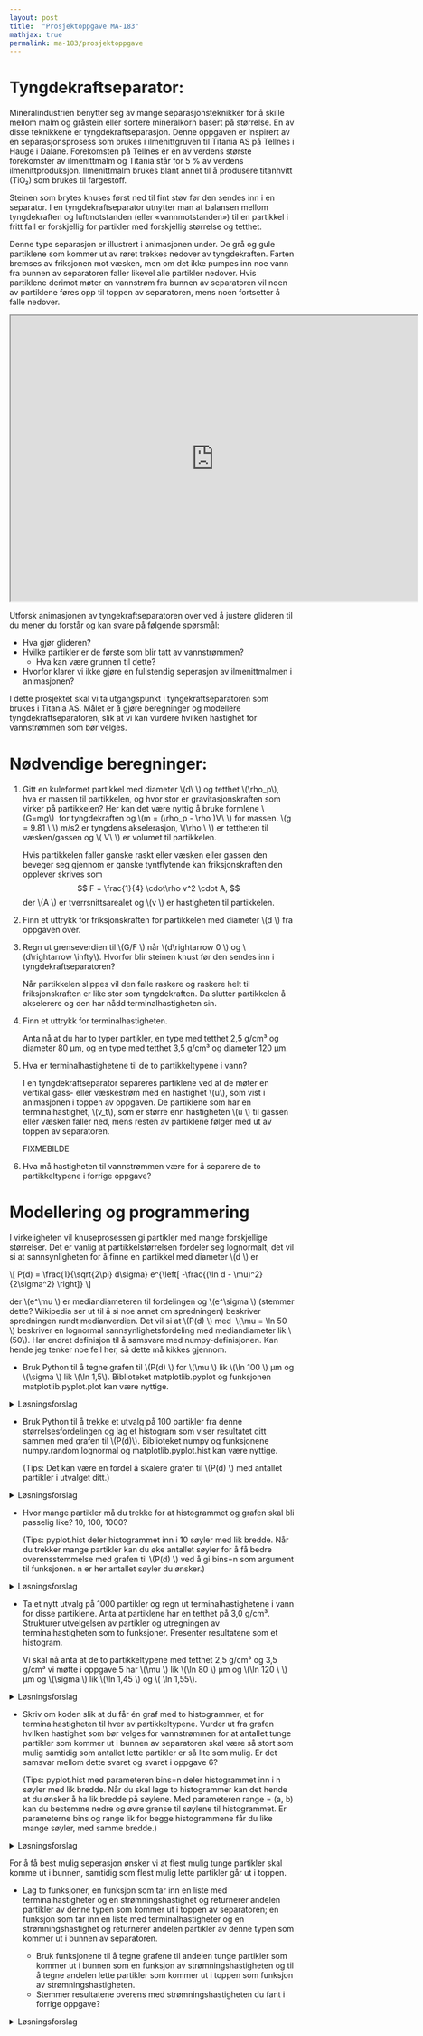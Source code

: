 ```yaml
---
layout: post
title:  "Prosjektoppgave MA-183"
mathjax: true
permalink: ma-183/prosjektoppgave
---
```


# Tyngdekraftseparator: 
Mineralindustrien benytter seg av mange separasjonsteknikker for å skille mellom malm og gråstein eller sortere mineralkorn basert på størrelse. En av disse teknikkene er tyngdekraftseparasjon. Denne oppgaven er inspirert av en separasjonsprosess som brukes i ilmenittgruven til Titania AS på Tellnes i Hauge i Dalane. Forekomsten på Tellnes er en av verdens største forekomster av ilmenittmalm og Titania står for 5 % av verdens ilmenittproduksjon. Ilmenittmalm brukes blant annet til å produsere titanhvitt (TiO₂) som brukes til fargestoff.

Steinen som brytes knuses først ned til fint støv før den sendes inn i en separator. I en tyngdekraftseparator utnytter man at balansen mellom tyngdekraften og luftmotstanden (eller «vannmotstanden») til en partikkel i fritt fall er forskjellig for partikler med forskjellig størrelse og tetthet.

Denne type separasjon er illustrert i animasjonen under. De grå og gule partiklene som kommer ut av røret trekkes nedover av tyngdekraften. Farten bremses av friksjonen mot væsken, men om det ikke pumpes inn noe vann fra bunnen av separatoren faller likevel alle partikler nedover. Hvis partiklene derimot møter en vannstrøm fra bunnen av separatoren vil noen av partiklene føres opp til toppen av separatoren, mens noen fortsetter å falle nedover.

<p><iframe src="https://kodelaben.github.io/animasjoner/separator/" width="720" height="505"></iframe></p>

Utforsk animasjonen av tyngekraftseparatoren over ved å justere glideren til du mener du forstår og kan svare på følgende spørsmål:

- Hva gjør glideren? 
- Hvilke partikler er de første som blir tatt av vannstrømmen?
    - Hva kan være grunnen til dette?
- Hvorfor klarer vi ikke gjøre en fullstendig seperasjon av ilmenittmalmen i animasjonen?

I dette prosjektet skal vi ta utgangspunkt i tyngekraftseparatoren som brukes i Titania AS. Målet er å gjøre beregninger og modellere tyngdekraftseparatoren, slik at vi kan vurdere hvilken hastighet for vannstrømmen som bør velges. 

# Nødvendige beregninger: 
1. Gitt en kuleformet partikkel med diameter \\(d\ \\) og tetthet \\(\rho_p\\), hva er massen til partikkelen, og hvor stor er gravitasjonskraften som virker på partikkelen? Her kan det være nyttig å bruke formlene \\(G=mg\\)  for tyngdekraften og \\(m = (\rho_p - \rho )V\ \\) for massen. \\(g = 9.81 \ \\) m/s2 er tyngdens akselerasjon, \\(\rho \ \\) er tettheten til væsken/gassen og \\( V\ \\) er volumet til partikkelen.

    Hvis partikkelen faller ganske raskt eller væsken eller gassen den beveger seg gjennom er ganske tyntflytende kan friksjonskraften den opplever skrives som
    $$ F = \frac{1}{4} \cdot\rho v^2 \cdot A, $$
    der \\(A \\) er tverrsnittsarealet og \\(v \\) er hastigheten til partikkelen.

2. Finn et uttrykk for friksjonskraften for partikkelen med diameter \\(d \\) fra oppgaven over.

3. Regn ut grenseverdien til \\(G/F \\) når \\(d\\rightarrow 0 \\) og \\(d\\rightarrow \\infty\\). Hvorfor blir steinen knust før den sendes inn i tyngdekraftseparatoren?

    Når partikkelen slippes vil den falle raskere og raskere helt til friksjonskraften er like stor som tyngdekraften. Da slutter partikkelen å akselerere og den har nådd terminalhastigheten sin.

4. Finn et uttrykk for terminalhastigheten.

    Anta nå at du har to typer partikler, en type med tetthet 2,5 g/cm³ og diameter 80 µm, og en type med tetthet 3,5 g/cm³ og diameter 120 µm.

5. Hva er terminalhastighetene til de to partikkeltypene i vann?

    I en tyngdekraftseparator separeres partiklene ved at de møter en vertikal gass- eller væskestrøm med en hastighet \\(u\\), som vist i animasjonen i toppen av oppgaven. De partiklene som har en terminalhastighet, \\(v_t\\), som er større enn hastigheten \\(u \\) til gassen eller væsken faller ned, mens resten av partiklene følger med ut av toppen av separatoren.

    FIXMEBILDE

6. Hva må hastigheten til vannstrømmen være for å separere de to partikkeltypene i forrige oppgave?


# Modellering og programmering
I virkeligheten vil knuseprosessen gi partikler med mange forskjellige størrelser. Det er vanlig at partikkelstørrelsen fordeler seg lognormalt, det vil si at sannsynligheten for å finne en partikkel med diameter \\(d \\) er

\\[ P(d) = \\frac{1}{\\sqrt{2\\pi} d\\sigma} e^{\\left[ -\\frac{(\\ln d - \\mu)^2}{2\\sigma^2} \\right]} \\]

der \\(e^\\mu \\) er mediandiameteren til fordelingen og \\(e^\\sigma \\) (stemmer dette? Wikipedia ser ut til å si noe annet om spredningen) beskriver spredningen rundt medianverdien. Det vil si at \\(P(d) \\) med  \\(\\mu = \\ln 50 \\) beskriver en lognormal sannsynlighetsfordeling med mediandiameter lik \\(50\\). Har endret definisjon til å samsvare med numpy-definisjonen. Kan hende jeg tenker noe feil her, så dette må kikkes gjennom.

* Bruk Python til å tegne grafen til \\(P(d) \\) for \\(\\mu \\) lik \\(\\ln 100  \\) µm og \\(\\sigma \\) lik \\(\\ln 1,5\\). Biblioteket matplotlib.pyplot og funksjonen matplotlib.pyplot.plot kan være nyttige.

<details>
<summary>Løsningsforslag </summary>
<p>
{% highlight python linenos %}
{% include vis_kode/MA-183/prosjektoppgave7.py %}
{% endhighlight %}
</p>

</details>


* Bruk Python til å trekke et utvalg på 100 partikler fra denne størrelsesfordelingen og lag et histogram som viser resultatet ditt sammen med grafen til \\(P(d)\\). Biblioteket numpy og funksjonene numpy.random.lognormal og matplotlib.pyplot.hist kan være nyttige.

    (Tips: Det kan være en fordel å skalere grafen til \\(P(d) \\) med antallet partikler i utvalget ditt.)

<details>
<summary>Løsningsforslag </summary>
<p>
{% highlight python linenos %}
{% include vis_kode/MA-183/prosjektoppgave8.py %}
{% endhighlight %}
</p>

</details>


* Hvor mange partikler må du trekke for at histogrammet og grafen skal bli passelig like? 10, 100, 1000?

    (Tips: pyplot.hist deler histogrammet inn i 10 søyler med lik bredde. Når du trekker mange partikler kan du øke antallet søyler for å få bedre overensstemmelse med grafen til \\(P(d) \\) ved å gi bins=n som argument til funksjonen. n er her antallet søyler du ønsker.)


<details>
<summary>Løsningsforslag </summary>
<p>
{% highlight python linenos %}
{% include vis_kode/MA-183/prosjektoppgave9.py %}
{% endhighlight %}
</p>

</details>


* Ta et nytt utvalg på 1000 partikler og regn ut terminalhastighetene i vann for disse partiklene. Anta at partiklene har en tetthet på 3,0 g/cm³. Strukturer utvelgelsen av partikler og utregningen av terminalhastigheten som to funksjoner. Presenter resultatene som et histogram.

    Vi skal nå anta at de to partikkeltypene med tetthet 2,5 g/cm³ og 3,5 g/cm³ vi møtte i oppgave 5 har \\(\\mu \\) lik \\(\\ln 80 \\) µm og \\(\\ln 120 \ \\) µm og \\(\\sigma \\) lik \\(\\ln 1,45  \\) og \\( \\ln 1,55\\).

<details>
<summary>Løsningsforslag </summary>
<p>
{% highlight python linenos %}
{% include vis_kode/MA-183/prosjektoppgave10.py %}
{% endhighlight %}
</p>

</details>


* Skriv om koden slik at du får én graf med to histogrammer, et for terminalhastigheten til hver av partikkeltypene. Vurder ut fra grafen hvilken hastighet som bør velges for vannstrømmen for at antallet tunge partikler som kommer ut i bunnen av separatoren skal være så stort som mulig samtidig som antallet lette partikler er så lite som mulig. Er det samsvar mellom dette svaret og svaret i oppgave 6?

    (Tips: pyplot.hist med parameteren bins=n deler histogrammet inn i n søyler med lik bredde. Når du skal lage to histogrammer kan det hende at du ønsker å ha lik bredde på søylene. Med parameteren range = (a, b) kan du bestemme nedre og øvre grense til søylene til histogrammet. Er parameterne bins og range lik for begge histogrammene får du like mange søyler, med samme bredde.)

<details>
<summary>Løsningsforslag </summary>
<p>
{% highlight python linenos %}
{% include vis_kode/MA-183/prosjektoppgave11.py %}
{% endhighlight %}
</p>

</details>

For å få best mulig seperasjon ønsker vi at flest mulig tunge partikler skal komme ut i bunnen, samtidig som flest mulig lette partikler går ut i toppen. 

* Lag to funksjoner,
en funksjon som tar inn en liste med terminalhastigheter og en strømningshastighet og returnerer andelen partikler av denne typen som kommer ut i toppen av separatoren;
en funksjon som tar inn en liste med terminalhastigheter og en strømningshastighet og returnerer andelen partikler av denne typen som kommer ut i bunnen av separatoren.

    - Bruk funksjonene til å tegne grafene til andelen tunge partikler som kommer ut i bunnen som en funksjon av strømningshastigheten og til å tegne andelen lette partikler som kommer ut i toppen som funksjon av strømningshastigheten. 
    - Stemmer resultatene overens med strømningshastigheten du fant i forrige oppgave?


<details>
<summary>Løsningsforslag </summary>
<p>
{% highlight python linenos %}
{% include vis_kode/MA-183/prosjektoppgave12.py %}
{% endhighlight %}
</p>

</details>